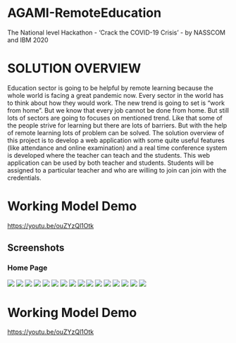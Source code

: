 # AGAMI-RemoteEducation
The National level Hackathon - ‘Crack the COVID-19 Crisis’ - by NASSCOM and IBM 2020
# SOLUTION OVERVIEW
Education sector is going to be helpful by remote learning because the whole world is facing a great pandemic now. Every sector in the world has to think about how they would work. The new trend is going to set is “work from home”. But we know that every job cannot be done from home. But still lots of sectors are going to focuses on mentioned trend. Like that some of the people strive for learning but there are lots of barriers. But with the help of remote learning lots of problem can be solved. The solution overview of this project is to develop a web application with some quite useful features (like attendance and online examination) and a real time conference system is developed where the teacher can teach and the students. This web application can be used by both teacher and students. Students will be assigned to a particular teacher and who are willing to join can join with the credentials.
# Working Model Demo
https://youtu.be/ouZYzQl1Otk

## Screenshots

### Home Page

<img src="Screenshot (1).png" width="auto">

<img src="Screenshot (2).png" width="auto">

<img src="Screenshot (3).png" width="auto">

<img src="Screenshot (4).png" width="auto">

<img src="Screenshot (5).png" width="auto">

<img src="Screenshot (6).png" width="auto">

<img src="Screenshot (7).png" width="auto">

<img src="Screenshot (9).png" width="auto">

<img src="Screenshot (10).png" width="auto">

<img src="Screenshot (11).png" width="auto">

<img src="Screenshot (12).png" width="auto">

<img src="Screenshot (13).png" width="auto">

<img src="Screenshot (14).png" width="auto">

<img src="Screenshot (15).png" width="auto">

<img src="Screenshot (16).png" width="auto">

<img src="Screenshot (17).png" width="auto">

# Working Model Demo
https://youtu.be/ouZYzQl1Otk
